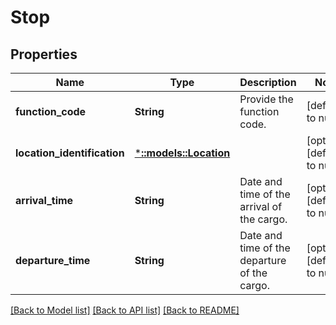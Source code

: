 # Stop

## Properties
Name | Type | Description | Notes
------------ | ------------- | ------------- | -------------
**function_code** | **String** | Provide the function code. | [default to null]
**location_identification** | [***::models::Location**](Location.md) |  | [optional] [default to null]
**arrival_time** | **String** | Date and time of the arrival of the cargo. | [optional] [default to null]
**departure_time** | **String** | Date and time of the departure of the cargo. | [optional] [default to null]

[[Back to Model list]](../README.md#documentation-for-models) [[Back to API list]](../README.md#documentation-for-api-endpoints) [[Back to README]](../README.md)


